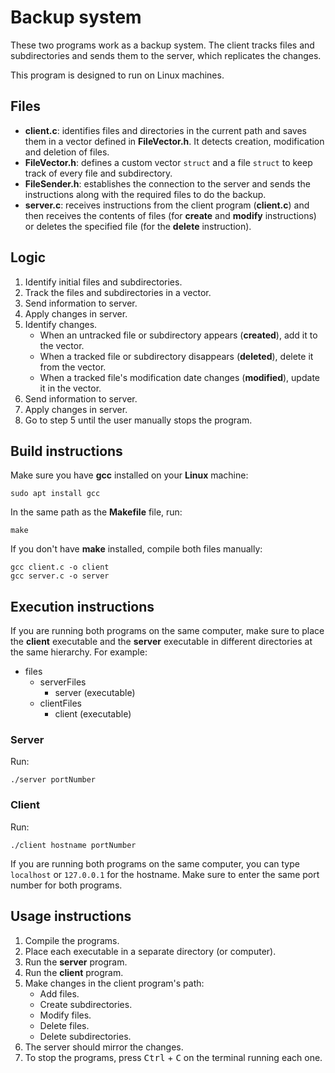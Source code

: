 # Backup system

These two programs work as a backup system.
The client tracks files and subdirectories and sends them to the server, which replicates the changes.

This program is designed to run on Linux machines.

## Files
- **client.c**: identifies files and directories in the current path and saves them in a vector defined in **FileVector.h**. It detects creation, modification and deletion of files.
- **FileVector.h**: defines a custom vector `struct` and a file `struct` to keep track of every file and subdirectory.
- **FileSender.h**: establishes the connection to the server and sends the instructions along with the required files to do the backup.
- **server.c**: receives instructions from the client program (**client.c**) and then receives the contents of files (for **create** and **modify** instructions) or deletes the specified file (for the **delete** instruction).

## Logic
1. Identify initial files and subdirectories.
2. Track the files and subdirectories in a vector.
3. Send information to server.
4. Apply changes in server.
5. Identify changes.
   - When an untracked file or subdirectory appears (**created**), add it to the vector.
   - When a tracked file or subdirectory disappears (**deleted**), delete it from the vector.
   - When a tracked file's modification date changes (**modified**), update it in the vector.
6. Send information to server.
7. Apply changes in server.
8. Go to step 5 until the user manually stops the program.

## Build instructions
Make sure you have **gcc** installed on your **Linux** machine:
```
sudo apt install gcc
```
In the same path as the **Makefile** file, run:
```
make
```
If you don't have **make** installed, compile both files manually:
```
gcc client.c -o client
gcc server.c -o server
```

## Execution instructions
If you are running both programs on the same computer, make sure to place the **client** executable and the **server** executable in different directories at the same hierarchy.
For example:
- files
  - serverFiles
    - server (executable)
  - clientFiles
    - client (executable)

### Server
Run:
```
./server portNumber
```

### Client
Run:
```
./client hostname portNumber
```
If you are running both programs on the same computer, you can type ```localhost``` or ```127.0.0.1``` for the hostname.
Make sure to enter the same port number for both programs.

## Usage instructions
1. Compile the programs.
2. Place each executable in a separate directory (or computer).
3. Run the **server** program.
4. Run the **client** program.
5. Make changes in the client program's path:
   - Add files.
   - Create subdirectories.
   - Modify files.
   - Delete files.
   - Delete subdirectories.
6. The server should mirror the changes.
7. To stop the programs, press <kbd>Ctrl</kbd> + <kbd>C</kbd> on the terminal running each one.